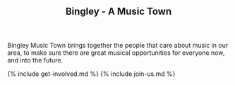 <article class="post"> <!-- centres the content in the page -->
<header class="post-header">
<h2 class="post-title">Bingley - A Music Town</h2>
</header>
<section class="main-page">
<div markdown="1">

Bingley Music Town brings together the people that care about music in our area, to make sure there are great musical opportunities for everyone now, and into the future.

{% include get-involved.md %}
{% include join-us.md %}

</div>
</section>
</article>